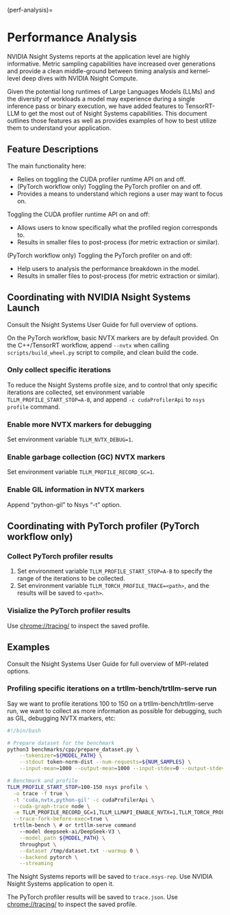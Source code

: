 (perf-analysis)=

# Performance Analysis

NVIDIA Nsight Systems reports at the application level are highly informative. Metric sampling capabilities have increased over generations and provide a clean middle-ground between timing analysis and kernel-level deep dives with NVIDIA Nsight Compute.

Given the potential long runtimes of Large Languages Models (LLMs) and the diversity of workloads a model may experience during a single inference pass or binary execution, we have added features to TensorRT-LLM to get the most out of Nsight Systems capabilities. This document outlines those features as well as provides examples of how to best utilize them to understand your application.


## Feature Descriptions

The main functionality here:
  * Relies on toggling the CUDA profiler runtime API on and off.
  * (PyTorch workflow only) Toggling the PyTorch profiler on and off.
  * Provides a means to understand which regions a user may want to focus on.

Toggling the CUDA profiler runtime API on and off:
  * Allows users to know specifically what the profiled region corresponds to.
  * Results in smaller files to post-process (for metric extraction or similar).

(PyTorch workflow only) Toggling the PyTorch profiler on and off:
  * Help users to analysis the performance breakdown in the model.
  * Results in smaller files to post-process (for metric extraction or similar).


## Coordinating with NVIDIA Nsight Systems Launch

Consult the Nsight Systems User Guide for full overview of options.

On the PyTorch workflow, basic NVTX markers are by default provided. On the C++/TensorRT workflow, append `--nvtx` when calling `scripts/build_wheel.py` script to compile, and clean build the code.

### Only collect specific iterations

To reduce the Nsight Systems profile size, and to control that only specific iterations are collected, set environment variable `TLLM_PROFILE_START_STOP=A-B`, and append `-c cudaProfilerApi` to `nsys profile` command.


### Enable more NVTX markers for debugging
Set environment variable `TLLM_NVTX_DEBUG=1`.

### Enable garbage collection (GC) NVTX markers
Set environment variable `TLLM_PROFILE_RECORD_GC=1`.


### Enable GIL information in NVTX markers
Append “python-gil” to Nsys “-t” option.


## Coordinating with PyTorch profiler (PyTorch workflow only)

### Collect PyTorch profiler results
1. Set environment variable `TLLM_PROFILE_START_STOP=A-B` to specify the range of the iterations to be collected.
2. Set environment variable `TLLM_TORCH_PROFILE_TRACE=<path>`, and the results will be saved to `<path>`.

### Visialize the PyTorch profiler results
Use [chrome://tracing/](chrome://tracing/) to inspect the saved profile.


## Examples
Consult the Nsight Systems User Guide for full overview of MPI-related options.

### Profiling specific iterations on a trtllm-bench/trtllm-serve run

Say we want to profile iterations 100 to 150 on a trtllm-bench/trtllm-serve run, we want to collect as more information as possible for debugging, such as GIL, debugging NVTX markers, etc:

```bash
#!/bin/bash

# Prepare dataset for the benchmark
python3 benchmarks/cpp/prepare_dataset.py \
    --tokenizer=${MODEL_PATH} \
    --stdout token-norm-dist --num-requests=${NUM_SAMPLES} \
    --input-mean=1000 --output-mean=1000 --input-stdev=0 --output-stdev=0 > /tmp/dataset.txt

# Benchmark and profile
TLLM_PROFILE_START_STOP=100-150 nsys profile \
  -o trace -f true \
  -t 'cuda,nvtx,python-gil' -c cudaProfilerApi \
  --cuda-graph-trace node \
  -e TLLM_PROFILE_RECORD_GC=1,TLLM_LLMAPI_ENABLE_NVTX=1,TLLM_TORCH_PROFILE_TRACE=trace.json \
  --trace-fork-before-exec=true \
  trtllm-bench \ # or trtllm-serve command
    --model deepseek-ai/DeepSeek-V3 \
    --model_path ${MODEL_PATH} \
    throughput \
    --dataset /tmp/dataset.txt --warmup 0 \
    --backend pytorch \
    --streaming
```

The Nsight Systems reports will be saved to `trace.nsys-rep`. Use NVIDIA Nsight Systems application to open it.

The PyTorch profiler results will be saved to `trace.json`. Use [chrome://tracing/](chrome://tracing/) to inspect the saved profile.
